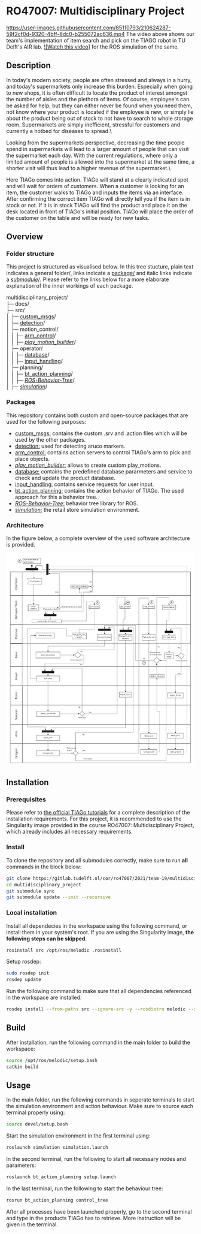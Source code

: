 ﻿# RO47007: Multidisciplinary Project

https://user-images.githubusercontent.com/85110793/210624287-59f2cf0d-9320-4bff-8dc0-b255072ac636.mp4
The video above shows our team's implementation of item search and pick on the TIAGO robot in TU Delft's AIR lab. 
[![Watch this video]](https://www.youtube.com/watch?v=xifuk3I1CPw) for the ROS simulation of the same.

## Description
In today's modern society, people are often stressed and always in a hurry, and today's supermarkets only increase this burden. 
Especially when going to new shops, it is often difficult to locate the product of interest amongst the number of aisles and the plethora of items. 
Of course, employee's can be asked for help, but they can either never be found when you need them, not know where your product
is located if the employee is new, or simply lie about the product being out of stock to not have to search to whole storage room. 
Supermarkets are simply inefficient, stressful for customers and currently a hotbed for diseases to spread.\
  
Looking from the supermarkets perspective, decreasing the time people spend in supermarkets will lead to a larger amount of people 
that can visit the supermarket each day. With the current regulations, where only a limited amount of people is allowed into the 
supermarket at the same time, a shorter visit will thus lead to a higher revenue of the supermarket.\

Here TIAGo comes into action. TIAGo will stand at a clearly indicated spot and will wait for orders 
of customers. When a customer is looking for an item, the customer walks to TIAGo and inputs the items via an interface. After confirming the 
correct item TIAGo will directly tell you if the item is in stock or not. If it is in stock TIAGo will find the product and place it on the desk 
located in front of TIAGo's initial position. TIAGo will place the order of the customer on the table and will be ready for new tasks.

## Overview

### Folder structure
This project is structured as visualised below. In this tree stucture, plain text indicates a general folder/, links indicate a [package/]() and italic links indicate a [*submodule/*](). Please refer to the links below for a more elaborate explanation of the inner workings of each package.

multidisciplinary_project/  
├─ docs/  
├─ src/  
│  ├─ [custom_msgs](src/custom_msgs/)/  
│  ├─ [detection](src/detection/)/  
│  ├─ motion_control/  
│  │  ├─ [arm_control](src/motion_control/arm_control/)/  
│  │  ├─ [*play_motion_builder*](https://github.com/pal-robotics/play_motion_builder)/  
│  ├─ operator/  
│  │  ├─ [database](src/operator/database/)/  
│  │  ├─ [input_handling](src/operator/input_handling/)/  
│  ├─ planning/  
│  │  ├─ [bt_action_planning](src/planning/bt_action_planning/)/  
│  │  ├─ [*ROS-Behavior-Tree*](https://github.com/miccol/ROS-Behavior-Tree)/  
│  ├─ [*simulation*](https://gitlab.tudelft.nl/cor/ro47007/2021/team-19/retail_store_simulation)/  

### Packages

This repository contains both custom and open-source packages that are used for the following purposes:

- [custom_msgs:](src/custom_msgs/) contains the custom .srv and .action files which will be used by the other packages.
- [detection:](src/detection/) used for detecting aruco markers.
- [arm_control:](src/motion_control/arm_control/) contains action servers to control TIAGo's arm to pick and place objects.
- [*play_motion_builder*:](https://github.com/pal-robotics/play_motion_builder) allows to create custom play_motions.
- [database:](src/database/) contains the predefined database pararmeters and service to check and update the product database.
- [input_handling:](src/operator/input_handling/) contains service requests for user input.
- [bt_action_planning:](src/planning/bt_action_planning/) contains the action behavior of TIAGo. The used approach for this a behavior tree.
- [*ROS-Behavior-Tree*:](https://github.com/miccol/ROS-Behavior-Tree) behavior tree library for ROS.
- [*simulation*:](https://gitlab.tudelft.nl/cor/ro47007/2021/team-19/retail_store_simulation) the retail store simulation environment.

### Architecture

In the figure below, a complete overview of the used software architecture is provided.

![functional_requirements](docs/functional_requirements.png)

## Installation

### Prerequisites

Please refer to [the official TIAGo tutorials]([http://wiki.ros.org/Robots/TIAGo/Tutorials/Installation/TiagoSimulation) for a complete description of the installation requirements. For this project, it is recommended to use the Singularity image provided in the course RO47007: Multidisciplinary Project, which already includes all necessary requirements.

### Install

To clone the repository and all submodules correctly, make sure to run **all** commands in the block below:

```bash
git clone https://gitlab.tudelft.nl/cor/ro47007/2021/team-19/multidisciplinary_project.git
cd multidisciplinary_project
git submodule sync
git submodule update --init --recursive
```

### Local installation

Install all dependecies in the workspace using the following command, or install them in your system's root. If you are using the Singularity image, **the following steps can be skipped**.

```bash
rosinstall src /opt/ros/melodic .rosinstall
```

Setup rosdep:

```bash
sudo rosdep init
rosdep update
```

Run the following command to make sure that all dependencies referenced in the workspace are installed:

```bash
rosdep install --from-paths src --ignore-src -y --rosdistro melodic --skip-keys="opencv2 opencv2-nonfree pal_laser_filters speed_limit_node sensor_to_cloud hokuyo_node libdw-dev python-graphitesend-pip python-statsd pal_filters pal_vo_server pal_usb_utils pal_pcl pal_pcl_points_throttle_and_filter pal_karto pal_local_joint_control camera_calibration_files pal_startup_msgs pal-orbbec-openni2 dummy_actuators_manager pal_local_planner gravity_compensation_controller current_limit_controller dynamic_footprint dynamixel_cpp tf_lookup opencv3"
```

## Build

After installation, run the following command in the main folder to build the workspace:

```bash
source /opt/ros/melodic/setup.bash
catkin build
```

## Usage

In the main folder, run the following commands in seperate terminals to start the simulation environment and action behaviour. Make sure to source each terminal properly using:

```bash
source devel/setup.bash
```

Start the simulation environment in the first terminal using:

```bash
roslaunch simulation simulation.launch 
```

In the second terminal, run the following to start all necessary nodes and parameters:

```bash
roslaunch bt_action_planning setup.launch
```

In the last terminal, run the following to start the behaviour tree:

```bash
rosrun bt_action_planning control_tree
```

After all processes have been launched properly, go to the second terminal and type in the products TIAGo has to retrieve. More instruction will be given in the terminal.
